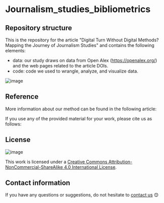 # Journalism_studies_bibliometrics


## Repository structure
This is the repository for the article "Digital Turn Without Digital Methods? Mapping the Journey of Journalism Studies" and contains the following elements:
 
- data: our study draws on data from Open Alex (https://openalex.org/) and the web pages related to the article DOIs. 
- code: code we used to wrangle, analyze, and visualize data. 

![image](https://github.com/YangliuF95/Journalism_studies_bibliometrics/assets/60612969/26920fee-5005-49d4-b3f5-646f7c04a638)




## Reference

More information about our method can be found in the following article:

If you use any of the provided material for your work, please cite us as follows:

## License
![image](https://user-images.githubusercontent.com/60612969/135886472-567c603e-8001-43e3-a808-f020ba14814d.png)

This work is licensed under a [Creative Commons Attribution-NonCommercial-ShareAlike 4.0 International License](https://creativecommons.org/licenses/by-nc-sa/4.0/). 

## Contact information
If you have any questions or suggestions, do not hesitate to [contact us](mailto:yangliu.fan@weizenbaum-institut.de) 😊
